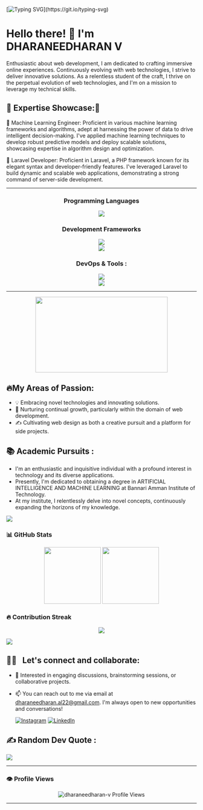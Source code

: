 [![Typing SVG](https://readme-typing-svg.herokuapp.com?size=24&width=600&lines=Welcome+To+My+GitHub+Profile!!!)](https://git.io/typing-svg)

<h1>Hello there! 👋 I'm DHARANEEDHARAN V </h1>

Enthusiastic about web development, I am dedicated to crafting immersive online experiences. Continuously evolving with web technologies, I strive to deliver innovative solutions. As a relentless student of the craft, I thrive on the perpetual evolution of web technologies, and I'm on a mission to leverage my technical skills.

## 🌟 Expertise Showcase:🌟

🔹 Machine Learning Engineer: Proficient in various machine learning frameworks and algorithms, adept at harnessing the power of data to drive intelligent decision-making. I've applied machine learning techniques to develop robust predictive models and deploy scalable solutions, showcasing expertise in algorithm design and optimization.



🔹 Laravel Developer: Proficient in Laravel, a PHP framework known for its elegant syntax and developer-friendly features. I've leveraged Laravel to build dynamic and scalable web applications, demonstrating a strong command of server-side development.

---
<h3 align="center"> Programming Languages </h3>
<div align="center">
  <img src="https://skillicons.dev/icons?i=c,java,python,javascript" />
</div>

<h3 align="center"> Development Frameworks</h3>
<div align="center">
  <img src="https://skillicons.dev/icons?i=html,css,javascript,react,tailwind" />
  <br>
  <img src="https://skillicons.dev/icons?i=nextjs,nodejs,laravel,flask,fastapi,mysql,postman" />
</div>

<h3 align="center"> DevOps & Tools :</h3>
<div align="center">
  <img src="https://skillicons.dev/icons?i=aws,azure,gcp" />
  <br>
  <img src="https://skillicons.dev/icons?i=git,github,docker,kubernetes,githubactions,ansible,grafana,jenkins,terraform,linux" />
</div>

---
<div align="center">
  <img src="https://media.giphy.com/media/dWesBcTLavkZuG35MI/giphy.gif" width="350" height="200"/>
</div>

## 🔥My Areas of Passion:

- 💡 Embracing novel technologies and innovating solutions.
- 🌱 Nurturing continual growth, particularly within the domain of web development.
- ✍️ Cultivating web design as both a creative pursuit and a platform for side projects.
  
## 📚 Academic Pursuits :

- I'm an enthusiastic and inquisitive individual with a profound interest in technology and its diverse applications.
- Presently, I'm dedicated to obtaining a degree in ARTIFICIAL INTELLIGENCE AND MACHINE LEARNING at Bannari Amman Institute of Technology.
- At my institute, I relentlessly delve into novel concepts, continuously expanding the horizons of my knowledge.

<img src="https://user-images.githubusercontent.com/73097560/115834477-dbab4500-a447-11eb-908a-139a6edaec5c.gif">

### 📊 GitHub Stats

<p align="center">
  <img src="https://github-readme-stats.vercel.app/api?username=dharaneedharan-v&show_icons=true&theme=radical" height="150" />
  <img src="https://github-readme-stats.vercel.app/api/top-langs/?username=dharaneedharan-v&layout=compact&theme=radical" height="150"/>
</p>


### 🔥 Contribution Streak

<p align="center">
<img src="https://github-readme-streak-stats.herokuapp.com/?user=dharaneedharan-v&theme=vue-dark&hide_border=true"/>
</p>

<img src="https://user-images.githubusercontent.com/73097560/115834477-dbab4500-a447-11eb-908a-139a6edaec5c.gif">


## 🤝🏻 &nbsp; Let's connect and collaborate:

- 💬 Interested in engaging discussions, brainstorming sessions, or collaborative projects.
- 📫 You can reach out to me via email at dharaneedharan.al22@gmail.com. I'm always open to new opportunities and conversations!

   [![Instagram](https://img.shields.io/badge/Instagram-%23E4405F.svg?logo=Instagram&logoColor=white)](https://www.instagram.com/dharaneedharan._._/) [![LinkedIn](https://img.shields.io/badge/LinkedIn-%230077B5.svg?logo=linkedin&logoColor=white)](https://www.linkedin.com/in/dharaneedharan-v/) 

## ✍️ Random Dev Quote :

![](https://quotes-github-readme.vercel.app/api?type=horizontal&theme=radical)

---


### 👁 Profile Views 

<p align="center"> <img src="https://komarev.com/ghpvc/?username=dharaneedharan-v&label=Profile%20Views&color=0e75b6&style=for-the-badge" alt="dharaneedharan-v Profile Views"/> </p>

---













